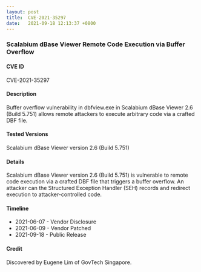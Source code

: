 ```yaml
---
layout: post
title:  CVE-2021-35297
date:   2021-09-18 12:13:37 +0800
---
```


### Scalabium dBase Viewer Remote Code Execution via Buffer Overflow

#### CVE ID

CVE-2021-35297

#### Description

Buffer overflow vulnerability in dbfview.exe in Scalabium dBase Viewer 2.6 (Build 5.751) allows remote attackers to execute arbitrary code via a crafted DBF file.

#### Tested Versions

Scalabium dBase Viewer version 2.6 (Build 5.751)

#### Details


Scalabium dBase Viewer version 2.6 (Build 5.751) is vulnerable to remote code execution via a crafted DBF file that triggers a buffer overflow. An attacker can the Structured Exception Handler (SEH) records and redirect execution to attacker-controlled code.

#### Timeline

* 2021-06-07 - Vendor Disclosure
* 2021-06-09 - Vendor Patched
* 2021-09-18 - Public Release

#### Credit

Discovered by Eugene Lim of GovTech Singapore.
